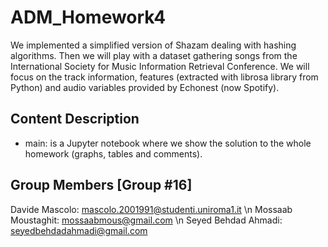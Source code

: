 # ADM_Homework4

We implemented a simplified version of Shazam dealing with hashing algorithms.
Then we will play with a dataset gathering songs from the International Society for Music Information Retrieval Conference. We will focus on the track information, features (extracted with librosa library from Python) and audio variables provided by Echonest (now Spotify).

## Content Description
* main: is a Jupyter notebook where we show the solution to the whole homework (graphs, tables and comments).

## Group Members [Group #16]
Davide Mascolo: mascolo.2001991@studenti.uniroma1.it \n
Mossaab Moustaghit: mossaabmous@gmail.com \n
Seyed Behdad Ahmadi: seyedbehdadahmadi@gmail.com
